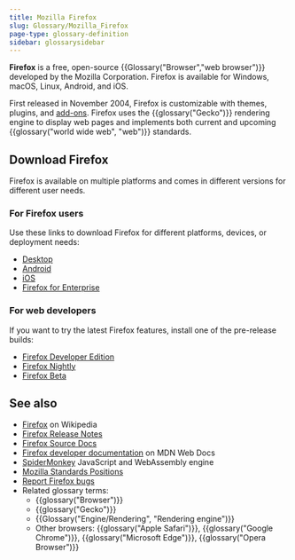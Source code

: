 ```yaml
---
title: Mozilla Firefox
slug: Glossary/Mozilla_Firefox
page-type: glossary-definition
sidebar: glossarysidebar
---
```


**Firefox** is a free, open-source {{Glossary("Browser","web browser")}} developed by the Mozilla Corporation. Firefox is available for Windows, macOS, Linux, Android, and iOS.

First released in November 2004, Firefox is customizable with themes, plugins, and [add-ons](/en-US/docs/Mozilla/Add-ons). Firefox uses the {{glossary("Gecko")}} rendering engine to display web pages and implements both current and upcoming {{glossary("world wide web", "web")}} standards.

## Download Firefox

Firefox is available on multiple platforms and comes in different versions for different user needs.

### For Firefox users

Use these links to download Firefox for different platforms, devices, or deployment needs:

- [Desktop](https://www.firefox.com/en-US/)
- [Android](https://www.firefox.com/en-US/browsers/mobile/)
- [iOS](https://www.firefox.com/en-US/browsers/mobile/)
- [Firefox for Enterprise](https://www.firefox.com/en-US/browsers/enterprise/)

### For web developers

If you want to try the latest Firefox features, install one of the pre-release builds:

- [Firefox Developer Edition](https://www.firefox.com/en-US/channel/desktop/developer/)
- [Firefox Nightly](https://www.firefox.com/en-US/channel/desktop/#nightly)
- [Firefox Beta](https://www.firefox.com/en-US/channel/desktop/#beta)

## See also

- [Firefox](https://en.wikipedia.org/wiki/Firefox) on Wikipedia
- [Firefox Release Notes](https://www.mozilla.org/en-US/firefox/releases/)
- [Firefox Source Docs](https://firefox-source-docs.mozilla.org/)
- [Firefox developer documentation](/en-US/docs/Mozilla/Firefox) on MDN Web Docs
- [SpiderMonkey](https://spidermonkey.dev/) JavaScript and WebAssembly engine
- [Mozilla Standards Positions](https://mozilla.github.io/standards-positions/)
- [Report Firefox bugs](https://bugzilla.mozilla.org/enter_bug.cgi?product=Firefox)
- Related glossary terms:
  - {{glossary("Browser")}}
  - {{glossary("Gecko")}}
  - {{Glossary("Engine/Rendering", "Rendering engine")}}
  - Other browsers: {{glossary("Apple Safari")}}, {{glossary("Google Chrome")}}, {{glossary("Microsoft Edge")}}, {{glossary("Opera Browser")}}
